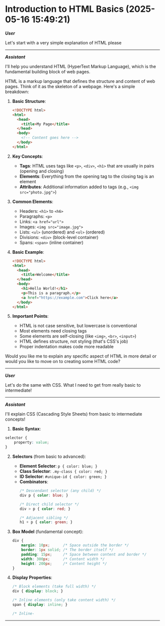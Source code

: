 <!-- Generated by SpecStory -->

# Introduction to HTML Basics (2025-05-16 15:49:21)

_**User**_

Let's start with a very simple explanation of HTML please

---

_**Assistant**_

I'll help you understand HTML (HyperText Markup Language), which is the fundamental building block of web pages.

HTML is a markup language that defines the structure and content of web pages. Think of it as the skeleton of a webpage. Here's a simple breakdown:

1. **Basic Structure**:
   ```html
   <!DOCTYPE html>
   <html>
     <head>
       <title>My Page</title>
     </head>
     <body>
       <!-- Content goes here -->
     </body>
   </html>
   ```

2. **Key Concepts**:
   - **Tags**: HTML uses tags like `<p>`, `<div>`, `<h1>` that are usually in pairs (opening and closing)
   - **Elements**: Everything from the opening tag to the closing tag is an element
   - **Attributes**: Additional information added to tags (e.g., `<img src="photo.jpg">`)

3. **Common Elements**:
   - Headers: `<h1>` to `<h6>`
   - Paragraphs: `<p>`
   - Links: `<a href="url">`
   - Images: `<img src="image.jpg">`
   - Lists: `<ul>` (unordered) and `<ol>` (ordered)
   - Divisions: `<div>` (block-level container)
   - Spans: `<span>` (inline container)

4. **Basic Example**:
   ```html
   <!DOCTYPE html>
   <html>
     <head>
       <title>Welcome</title>
     </head>
     <body>
       <h1>Hello World!</h1>
       <p>This is a paragraph.</p>
       <a href="https://example.com">Click here</a>
     </body>
   </html>
   ```

5. **Important Points**:
   - HTML is not case sensitive, but lowercase is conventional
   - Most elements need closing tags
   - Some elements are self-closing (like `<img>`, `<br>`, `<input>`)
   - HTML defines structure, not styling (that's CSS's job)
   - Proper indentation makes code more readable

Would you like me to explain any specific aspect of HTML in more detail or would you like to move on to creating some HTML code?

---

_**User**_

Let's do the same with CSS. What I need to get from really basic to intermediate!

---

_**Assistant**_

I'll explain CSS (Cascading Style Sheets) from basic to intermediate concepts!

1. **Basic Syntax**:
```css
selector {
    property: value;
}
```

2. **Selectors** (from basic to advanced):
   - **Element Selector**: `p { color: blue; }`
   - **Class Selector**: `.my-class { color: red; }`
   - **ID Selector**: `#unique-id { color: green; }`
   - **Combinators**:
     ```css
     /* Descendant selector (any child) */
     div p { color: blue; }
     
     /* Direct child selector */
     div > p { color: red; }
     
     /* Adjacent sibling */
     h1 + p { color: green; }
     ```

3. **Box Model** (fundamental concept):
   ```css
   div {
       margin: 10px;      /* Space outside the border */
       border: 1px solid; /* The border itself */
       padding: 15px;     /* Space between content and border */
       width: 300px;      /* Content width */
       height: 200px;     /* Content height */
   }
   ```

4. **Display Properties**:
   ```css
   /* Block elements (take full width) */
   div { display: block; }
   
   /* Inline elements (only take content width) */
   span { display: inline; }
   
   /* Inline-

---

